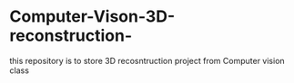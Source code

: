 # Computer-Vison-3D-reconstruction-
this repository is to store 3D recosntruction project from Computer vision class
